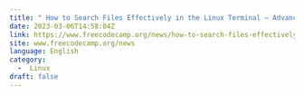 ```yaml
---
title: " How to Search Files Effectively in the Linux Terminal – Advanced Guide "
date: 2023-03-06T14:58:04Z
link: https://www.freecodecamp.org/news/how-to-search-files-effectively-in-linux/?utm_medium=RSS&utm_source=news.12bit.vn
site: www.freecodecamp.org/news
language: English
category:
  -  Linux 
draft: false
---
```


